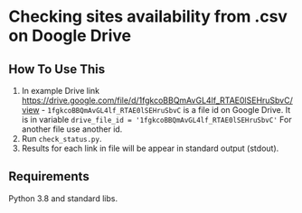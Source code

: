 Checking sites availability from .csv on Doogle Drive
==============================

How To Use This
---------------

1. In example Drive link https://drive.google.com/file/d/1fgkcoBBQmAvGL4lf_RTAE0lSEHruSbvC/view - `1fgkcoBBQmAvGL4lf_RTAE0lSEHruSbvC` is a file id on Google Drive.
   It is in variable `drive_file_id = '1fgkcoBBQmAvGL4lf_RTAE0lSEHruSbvC'`
   For another file use another id.
2. Run `check_status.py`.
3. Results for each link in file will be appear in standard output (stdout).

Requirements
------------

Python 3.8 and standard libs.
